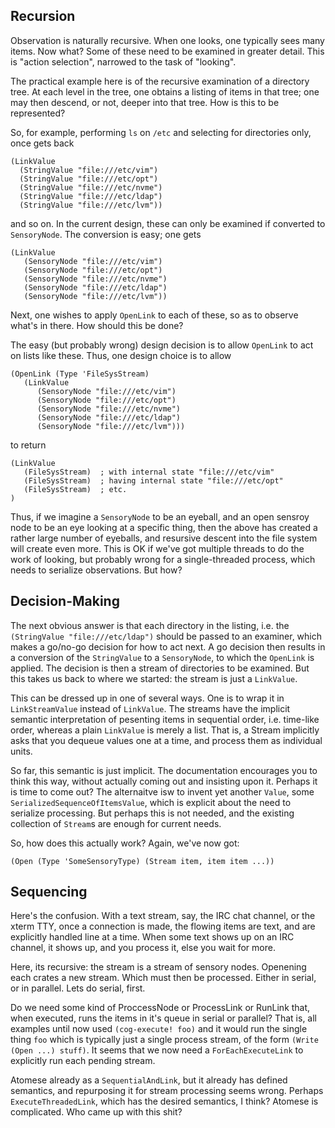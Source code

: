 Recursion
---------
Observation is naturally recursive. When one looks, one typically sees
many items. Now what? Some of these need to be examined in greater
detail. This is "action selection", narrowed to the task of "looking".

The practical example here is of the recursive examination of a
directory tree. At each level in the tree, one obtains a listing of
items in that tree; one may then descend, or not, deeper into that tree.
How is this to be represented?

So, for example, performing `ls` on `/etc` and selecting for directories
only, once gets back
```
(LinkValue
  (StringValue "file:///etc/vim")
  (StringValue "file:///etc/opt")
  (StringValue "file:///etc/nvme")
  (StringValue "file:///etc/ldap")
  (StringValue "file:///etc/lvm"))
```
and so on.  In the current design, these can only be examined if
converted to `SensoryNode`. The conversion is easy; one gets
```
(LinkValue
   (SensoryNode "file:///etc/vim")
   (SensoryNode "file:///etc/opt")
   (SensoryNode "file:///etc/nvme")
   (SensoryNode "file:///etc/ldap")
   (SensoryNode "file:///etc/lvm"))
```
Next, one wishes to apply `OpenLink` to each of these, so as to observe
what's in there. How should this be done?

The easy (but probably wrong) design decision is to allow `OpenLink` to
act on lists like these. Thus, one design choice is to allow
```
(OpenLink (Type 'FileSysStream)
   (LinkValue
      (SensoryNode "file:///etc/vim")
      (SensoryNode "file:///etc/opt")
      (SensoryNode "file:///etc/nvme")
      (SensoryNode "file:///etc/ldap")
      (SensoryNode "file:///etc/lvm")))
```
to return
```
(LinkValue
   (FileSysStream)  ; with internal state "file:///etc/vim"
   (FileSysStream)  ; having internal state "file:///etc/opt"
   (FileSysStream)  ; etc.
)
```
Thus, if we imagine a `SensoryNode` to be an eyeball, and an open
sensroy node to be an eye looking at a specific thing, then the above
has created a rather large number of eyeballs, and resursive descent
into the file system will create even more.  This is OK if we've got
multiple threads to do the work of looking, but probably wrong for a
single-threaded process, which needs to serialize observations.
But how?

Decision-Making
---------------
The next obvious answer is that each directory in the listing, i.e. the
`(StringValue "file:///etc/ldap")` should be passed to an examiner,
which makes a go/no-go decision for how to act next. A go decision then
results in a conversion of the `StringValue` to a `SensoryNode`, to
which the `OpenLink` is applied. The decision is then a stream of
directories to be examined. But this takes us back to where we started:
the stream is just a `LinkValue`.

This can be dressed up in one of several ways. One is to wrap it in
`LinkStreamValue` instead of `LinkValue`. The streams have the implicit
semantic interpretation of pesenting items in sequential order, i.e.
time-like order, whereas a plain `LinkValue` is merely a list.
That is, a Stream implicitly asks that you dequeue values one at a time,
and process them as individual units.

So far, this semantic is just implicit. The documentation encourages you
to think this way, without actually coming out and insisting upon it.
Perhaps it is time to come out? The alternaitve isw to invent yet
another `Value`, some `SerializedSequenceOfItemsValue`, which is
explicit about the need to serialize processing. But perhaps this is not
needed, and the existing collection of `Stream`s are enough for current
needs.

So, how does this actually work? Again, we've now got:
```
(Open (Type 'SomeSensoryType) (Stream item, item item ...))
```

Sequencing
----------
Here's the confusion. With a text stream, say, the IRC chat channel, or
the xterm TTY, once a connection is made, the flowing items are text,
and are explicitly handled line at a time. When some text shows up on an
IRC channel, it shows up, and you process it, else you wait for more.

Here, its recursive: the stream is a stream of sensory nodes.  Openening
each crates a new stream. Which must then be processed. Either in
serial, or in parallel. Lets do serial, first.

Do we need some kind of ProccessNode or ProcessLink or RunLink that,
when executed, runs the items in it's queue in serial or parallel?
That is, all examples until now used `(cog-execute! foo)` and it would
run the single thing `foo` which is typically just a single process
stream, of the form `(Write (Open ...) stuff)`. It seems that we now
need a `ForEachExecuteLink` to explicitly run each pending stream.

Atomese already as a `SequentialAndLink`, but it already has defined
semantics, and repurposing it for stream processing seems wrong.
Perhaps `ExecuteThreadedLink`, which has the desired semantics, I think?
Atomese is complicated. Who came up with this shit?
